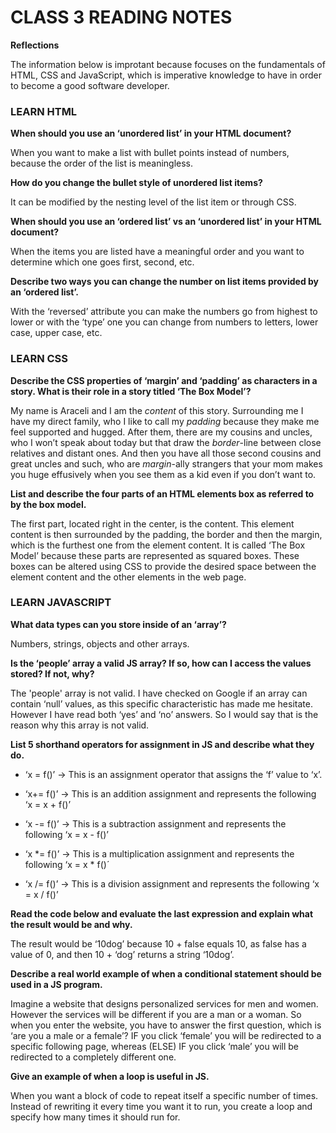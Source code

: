 # CLASS 3 READING NOTES


**Reflections**

The information below is improtant because focuses on the fundamentals of HTML, CSS and JavaScript, which is imperative knowledge to have in order to become a good software developer. 


### LEARN HTML

**When should you use an ‘unordered list’ in your HTML document?**

When you want to make a list with bullet points instead of numbers, because the order of the list is meaningless. 


**How do you change the bullet style of unordered list items?**

It can be modified by the nesting level of the list item or through CSS.


**When should you use an ‘ordered list’ vs an ‘unordered list’ in your HTML document?**

When the items you are listed have a meaningful order and you want to determine which one goes first, second, etc.


**Describe two ways you can change the number on list items provided by an ‘ordered list’.**

With the ‘reversed’ attribute you can make the numbers go from highest to lower or with the ‘type’ one you can change from numbers to letters, lower case, upper case, etc. 


### LEARN CSS


**Describe the CSS properties of ‘margin’ and ‘padding’ as characters in a story. What is their role in a story titled ‘The Box Model’?**

My name is Araceli and I am the *content* of this story. Surrounding me I have my direct family, who I like to call my *padding* because they make me feel supported and hugged. After them, there are my cousins and uncles, who I won’t speak about today but that draw the *border*-line between close relatives and distant ones. And then you have all those second cousins and great uncles and such, who are *margin*-ally strangers that your mom makes you huge effusively when you see them as a kid even if you don’t want to.


**List and describe the four parts of an HTML elements box as referred to by the box model.**

The first part, located right in the center, is the content. This element content is then 
surrounded by the padding, the border and then the margin, which is the furthest one from the element content. It is called ‘The Box Model’ because these parts are represented as squared boxes. These boxes can be altered using CSS to provide the desired space between the element content and the other elements in the web page. 



### LEARN JAVASCRIPT

**What data types can you store inside of an ‘array’?**

Numbers, strings, objects and other arrays.


**Is the ‘people’ array a valid JS array? If so, how can I access the values stored? If not, why?**

The 'people' array is not valid. I have checked on Google if an array can contain ‘null’ values, as this specific characteristic has made me hesitate. However I have read both ‘yes’ and ‘no’ answers. So I would say that is the reason why this array is not valid.


**List 5 shorthand operators for assignment in JS and describe what they do.**

- ‘x = f()’ → This is an assignment operator that assigns the ‘f’ value to ‘x’.

- ‘x+= f()’ → This is an addition assignment and represents the following ‘x = x + f()’

- ‘x -= f()’ → This is a subtraction assignment and represents the following ‘x = x - f()’

- ‘x *= f()’ → This is a multiplication assignment and represents the following ‘x = x * f()´

- ‘x /= f()’ → This is a division assignment and represents the following ‘x = x / f()’


**Read the code below and evaluate the last expression and explain what the result would be and why.**

The result would be ‘10dog’ because 10 + false equals 10, as false has a value of 0, and then 10 + ‘dog’ returns a string ‘10dog’.


**Describe a real world example of when a conditional statement should be used in a JS program.**

Imagine a website that designs personalized services for men and women. However the services will be different if you are a man or a woman. So when you enter the website, you have to answer the first question, which is ‘are you a male or a female’? IF you click ‘female’ you will be redirected to a specific following page, whereas (ELSE) IF you click ‘male’ you will be redirected to a completely different one.


**Give an example of when a loop is useful in JS.**

When you want a block of code to repeat itself a specific number of times. Instead of rewriting it every time you want it to run, you create a loop and specify how many times it should run for.